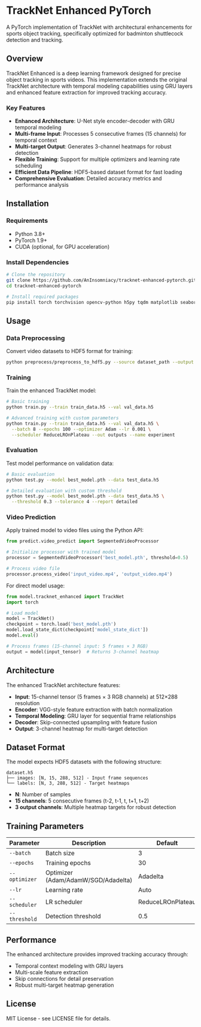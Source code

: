 # TrackNet Enhanced PyTorch

A PyTorch implementation of TrackNet with architectural enhancements for sports object tracking, specifically optimized for badminton shuttlecock detection and tracking.

## Overview

TrackNet Enhanced is a deep learning framework designed for precise object tracking in sports videos. This implementation extends the original TrackNet architecture with temporal modeling capabilities using GRU layers and enhanced feature extraction for improved tracking accuracy.

### Key Features

- **Enhanced Architecture**: U-Net style encoder-decoder with GRU temporal modeling
- **Multi-frame Input**: Processes 5 consecutive frames (15 channels) for temporal context
- **Multi-target Output**: Generates 3-channel heatmaps for robust detection
- **Flexible Training**: Support for multiple optimizers and learning rate scheduling
- **Efficient Data Pipeline**: HDF5-based dataset format for fast loading
- **Comprehensive Evaluation**: Detailed accuracy metrics and performance analysis

## Installation

### Requirements

- Python 3.8+
- PyTorch 1.9+ 
- CUDA (optional, for GPU acceleration)

### Install Dependencies

```bash
# Clone the repository
git clone https://github.com/AnInsomniacy/tracknet-enhanced-pytorch.git
cd tracknet-enhanced-pytorch

# Install required packages
pip install torch torchvision opencv-python h5py tqdm matplotlib seaborn pandas numpy scipy
```

## Usage

### Data Preprocessing

Convert video datasets to HDF5 format for training:

```bash
python preprocess/preprocess_to_hdf5.py --source dataset_path --output dataset.h5
```

### Training

Train the enhanced TrackNet model:

```bash
# Basic training
python train.py --train train_data.h5 --val val_data.h5

# Advanced training with custom parameters
python train.py --train train_data.h5 --val val_data.h5 \
  --batch 8 --epochs 100 --optimizer Adam --lr 0.001 \
  --scheduler ReduceLROnPlateau --out outputs --name experiment
```

### Evaluation

Test model performance on validation data:

```bash
# Basic evaluation
python test.py --model best_model.pth --data test_data.h5

# Detailed evaluation with custom threshold
python test.py --model best_model.pth --data test_data.h5 \
  --threshold 0.3 --tolerance 4 --report detailed
```

### Video Prediction

Apply trained model to video files using the Python API:

```python
from predict.video_predict import SegmentedVideoProcessor

# Initialize processor with trained model
processor = SegmentedVideoProcessor('best_model.pth', threshold=0.5)

# Process video file
processor.process_video('input_video.mp4', 'output_video.mp4')
```

For direct model usage:

```python
from model.tracknet_enhanced import TrackNet
import torch

# Load model
model = TrackNet()
checkpoint = torch.load('best_model.pth')
model.load_state_dict(checkpoint['model_state_dict'])
model.eval()

# Process frames (15-channel input: 5 frames × 3 RGB)
output = model(input_tensor)  # Returns 3-channel heatmap
```

## Architecture

The enhanced TrackNet architecture features:

- **Input**: 15-channel tensor (5 frames × 3 RGB channels) at 512×288 resolution
- **Encoder**: VGG-style feature extraction with batch normalization
- **Temporal Modeling**: GRU layer for sequential frame relationships  
- **Decoder**: Skip-connected upsampling with feature fusion
- **Output**: 3-channel heatmap for multi-target detection

## Dataset Format

The model expects HDF5 datasets with the following structure:

```
dataset.h5
├── images: [N, 15, 288, 512] - Input frame sequences
└── labels: [N, 3, 288, 512] - Target heatmaps
```

- **N**: Number of samples
- **15 channels**: 5 consecutive frames (t-2, t-1, t, t+1, t+2)
- **3 output channels**: Multiple heatmap targets for robust detection

## Training Parameters

| Parameter | Description | Default |
|-----------|-------------|---------|
| `--batch` | Batch size | 3 |
| `--epochs` | Training epochs | 30 |
| `--optimizer` | Optimizer (Adam/AdamW/SGD/Adadelta) | Adadelta |
| `--lr` | Learning rate | Auto |
| `--scheduler` | LR scheduler | ReduceLROnPlateau |
| `--threshold` | Detection threshold | 0.5 |

## Performance

The enhanced architecture provides improved tracking accuracy through:

- Temporal context modeling with GRU layers
- Multi-scale feature extraction
- Skip connections for detail preservation
- Robust multi-target heatmap generation

## License

MIT License - see LICENSE file for details.
